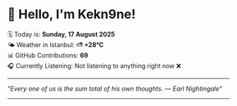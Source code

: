# 👋 Hello, I'm Kekn9ne!

🗓️ Today is: **Sunday, 17 August 2025**  
🌤️ Weather in Istanbul: **⛅️  +28°C**  
📊 GitHub Contributions: **69**  
🎧 Currently Listening: Not listening to anything right now ❌

---

_"Every one of us is the sum total of his own thoughts. — *Earl Nightingale*"_

---
